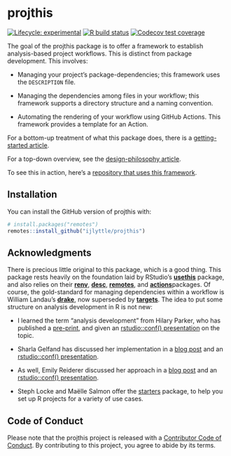 
<!-- README.md is generated from README.Rmd. Please edit that file -->

# projthis

<!-- badges: start -->

[![Lifecycle:
experimental](https://img.shields.io/badge/lifecycle-experimental-orange.svg)](https://www.tidyverse.org/lifecycle/#experimental)
[![R build
status](https://github.com/ijlyttle/projthis/workflows/R-CMD-check/badge.svg)](https://github.com/ijlyttle/projthis/actions)
[![Codecov test
coverage](https://codecov.io/gh/ijlyttle/projthis/branch/master/graph/badge.svg)](https://codecov.io/gh/ijlyttle/projthis?branch=master)

<!-- badges: end -->

The goal of the projthis package is to offer a framework to establish
analysis-based project workflows. This is distinct from package
development. This involves:

-   Managing your project’s package-dependencies; this framework uses
    the `DESCRIPTION` file.

-   Managing the dependencies among files in your workflow; this
    framework supports a directory structure and a naming convention.

-   Automating the rendering of your workflow using GitHub Actions. This
    framework provides a template for an Action.

For a bottom-up treatment of what this package does, there is a
[getting-started
article](https://ijlyttle.github.io/projthis/articles/projthis.html).

For a top-down overview, see the [design-philosophy
article](https://ijlyttle.github.io/projthis/articles/design-phlosophy.html).

To see this in action, here’s a [repository that uses this
framework](https://github.com/ijlyttle/covidStates).

## Installation

You can install the GitHub version of projthis with:

``` r
# install.packages("remotes")
remotes::install_github("ijlyttle/projthis")
```

## Acknowledgments

There is precious little original to this package, which is a good
thing. This package rests heavily on the foundation laid by RStudio’s
[**usethis**](https://usethis.r-lib.org/) package, and also relies on
their [**renv**](https://rstudio.github.io/renv/),
[**desc**](https://github.com/r-lib/desc),
[**remotes**](https://remotes.r-lib.org/), and
[**actions**](https://github.com/r-lib/actions)packages. Of course, the
gold-standard for managing dependencies within a workflow is William
Landau’s [**drake**](https://docs.ropensci.org/drake/), now superseded
by [**targets**](https://docs.ropensci.org/targets/). The idea to put
some structure on analysis development in R is not new:

-   I learned the term “analysis development” from Hilary Parker, who
    has published a [pre-print](https://peerj.com/preprints/3210/), and
    given an [rstudio::conf()
    presentation](https://rstudio.com/resources/rstudioconf-2017/opinionated-analysis-development/)
    on the topic.

-   Sharla Gelfand has discussed her implementation in a [blog
    post](https://sharla.party/post/usethis-for-reporting/) and an
    [rstudio::conf()
    presentation](https://rstudio.com/resources/rstudioconf-2020/don-t-repeat-yourself-talk-to-yourself-repeated-reporting-in-the-r-universe/).

-   As well, Emily Reiderer discussed her approach in a [blog
    post](https://emilyriederer.netlify.app/post/rmarkdown-driven-development/)
    and an [rstudio::conf()
    presentation](https://rstudio.com/resources/rstudioconf-2020/rmarkdown-driven-development/).

-   Steph Locke and Maëlle Salmon offer the
    [starters](https://itsalocke.com/starters/) package, to help you set
    up R projects for a variety of use cases.

## Code of Conduct

Please note that the projthis project is released with a [Contributor
Code of
Conduct](https://contributor-covenant.org/version/2/0/CODE_OF_CONDUCT.html).
By contributing to this project, you agree to abide by its terms.
